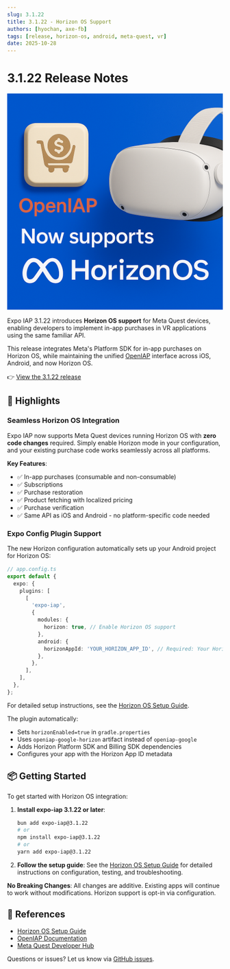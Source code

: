 ```yaml
---
slug: 3.1.22
title: 3.1.22 - Horizon OS Support
authors: [hyochan, axe-fb]
tags: [release, horizon-os, android, meta-quest, vr]
date: 2025-10-28
---
```


# 3.1.22 Release Notes

![Horizon OS Support](/img/horizon-support.png)

Expo IAP 3.1.22 introduces **Horizon OS support** for Meta Quest devices, enabling developers to implement in-app purchases in VR applications using the same familiar API.

This release integrates Meta's Platform SDK for in-app purchases on Horizon OS, while maintaining the unified [OpenIAP](https://openiap.dev) interface across iOS, Android, and now Horizon OS.

👉 [View the 3.1.22 release](https://github.com/hyochan/expo-iap/releases/tag/3.1.22)

<!-- truncate -->

## 🚀 Highlights

### Seamless Horizon OS Integration

Expo IAP now supports Meta Quest devices running Horizon OS with **zero code changes** required. Simply enable Horizon mode in your configuration, and your existing purchase code works seamlessly across all platforms.

**Key Features**:

- ✅ In-app purchases (consumable and non-consumable)
- ✅ Subscriptions
- ✅ Purchase restoration
- ✅ Product fetching with localized pricing
- ✅ Purchase verification
- ✅ Same API as iOS and Android - no platform-specific code needed

### Expo Config Plugin Support

The new Horizon configuration automatically sets up your Android project for Horizon OS:

```typescript
// app.config.ts
export default {
  expo: {
    plugins: [
      [
        'expo-iap',
        {
          modules: {
            horizon: true, // Enable Horizon OS support
          },
          android: {
            horizonAppId: 'YOUR_HORIZON_APP_ID', // Required: Your Horizon App ID
          },
        },
      ],
    ],
  },
};
```

For detailed setup instructions, see the [Horizon OS Setup Guide](/docs/getting-started/setup-horizon).

The plugin automatically:

- Sets `horizonEnabled=true` in `gradle.properties`
- Uses `openiap-google-horizon` artifact instead of `openiap-google`
- Adds Horizon Platform SDK and Billing SDK dependencies
- Configures your app with the Horizon App ID metadata

## 📦 Getting Started

To get started with Horizon OS integration:

1. **Install expo-iap 3.1.22 or later**:

   ```bash
   bun add expo-iap@3.1.22
   # or
   npm install expo-iap@3.1.22
   # or
   yarn add expo-iap@3.1.22
   ```

2. **Follow the setup guide**: See the [Horizon OS Setup Guide](/docs/getting-started/setup-horizon) for detailed instructions on configuration, testing, and troubleshooting.

**No Breaking Changes**: All changes are additive. Existing apps will continue to work without modifications. Horizon support is opt-in via configuration.

## 🔗 References

- [Horizon OS Setup Guide](/docs/getting-started/setup-horizon)
- [OpenIAP Documentation](https://openiap.dev)
- [Meta Quest Developer Hub](https://developer.oculus.com/)

Questions or issues? Let us know via [GitHub issues](https://github.com/hyochan/expo-iap/issues).
